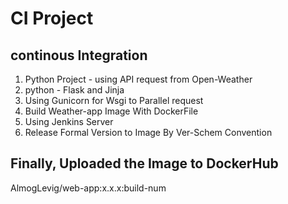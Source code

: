 # CI Project
## continous Integration
 1) Python Project - using API request from Open-Weather 
 2) python - Flask and Jinja  
 3) Using Gunicorn for Wsgi to Parallel request
 4) Build Weather-app Image With DockerFile
 5) Using Jenkins Server
 6) Release Formal Version to Image By Ver-Schem Convention

## Finally, Uploaded the Image to DockerHub
AlmogLevig/web-app:x.x.x:build-num